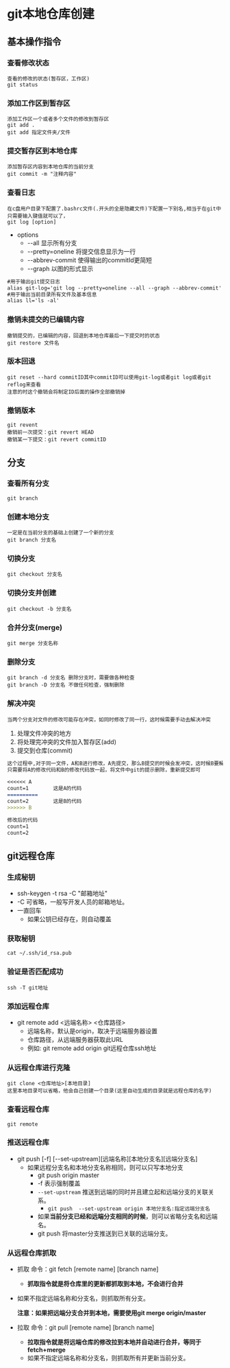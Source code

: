 # git本地仓库创建
## 基本操作指令

### 查看修改状态
    查看的修改的状态(暂存区，工作区)
    git status
### 添加工作区到暂存区
    添加工作区一个或者多个文件的修改到暂存区
    git add .
    git add 指定文件夹/文件
### 提交暂存区到本地仓库
    添加暂存区内容到本地仓库的当前分支
    git commit -m "注释内容"
### 查看日志
    在c盘用户目录下配置了.bashrc文件(.开头的全是隐藏文件)下配置一下别名,相当于在git中只需要输入键值就可以了，
    git log [option]
- options
    - --all  显示所有分支
    - --pretty=oneline 将提交信息显示为一行
    - --abbrev-commit  使得输出的commitId更简短
    - --graph  以图的形式显示
```markdown
#用于输出git提交日志
alias git-log='git log --pretty=oneline --all --graph --abbrev-commit'
#用于输出当前目录所有文件及基本信息
alias ll='ls -al'
```
### 撤销未提交的已编辑内容
    撤销提交的，已编辑的内容，回退到本地仓库最后一下提交时的状态
    git restore 文件名
### 版本回退
    git reset --hard commitID其中commitID可以使用git-log或者git log或者git reflog来查看
    注意的时这个撤销会将制定ID后面的操作全部撤销掉
### 撤销版本
    git revent
    撤销前一次提交：git revert HEAD
    撤销某一下提交：git revert commitID
## 分支
### 查看所有分支
    git branch
### 创建本地分支
    一定是在当前分支的基础上创建了一个新的分支
    git branch 分支名
### 切换分支
    git checkout 分支名
### 切换分支并创建
    git checkout -b 分支名
### 合并分支(merge)
    git merge 分支名称
### 删除分支
    git branch -d 分支名 删除分支时，需要做各种检查
    git branch -D 分支名 不做任何检查，强制删除
### 解决冲突
    当两个分支对文件的修改可能存在冲突，如同时修改了同一行，这时候需要手动去解决冲突
1. 处理文件冲突的地方
2. 将处理完冲突的文件加入暂存区(add)
3. 提交到仓库(commit)
```markdown
这个过程中,对于同一文件，A和B进行修改，A先提交，那么B提交的时候会发冲突，这时候B要解决这个冲突，解决冲突的方法是在B的冲突文件中会有提示，
只需要将A的修改代码和B的修改代码放一起，将文件中git的提示删除，重新提交即可
```
```markdown
<<<<<< A
count=1        这是A的代码
==========
count=2        这是B的代码
>>>>>> B
```
```markdown
修改后的代码
count=1
count=2
```
## git远程仓库
### 生成秘钥
- ssh-keygen -t rsa  -C "邮箱地址"
- -C 可省略，一般写开发人员的邮箱地址。
- 一直回车
  - 如果公钥已经存在，则自动覆盖
  
### 获取秘钥
    cat ~/.ssh/id_rsa.pub
### 验证是否匹配成功
    ssh -T git地址
### 添加远程仓库
- git remote add <远端名称>  <仓库路径>
  - 远端名称，默认是origin，取决于远端服务器设置
  - 仓库路径，从远端服务器获取此URL
  - 例如: git remote add origin  git远程仓库ssh地址
### 从远程仓库进行克隆
    git clone <仓库地址>[本地目录]
    这里本地目录可以省略，他会自己创建一个目录(这里自动生成的目录就是远程仓库的名字)
### 查看远程仓库
    git remote
### 推送远程仓库
- git push [-f] [--set-upstream][远端名称][本地分支名][远端分支名]
  - 如果远程分支名和本地分支名称相同，则可以只写本地分支
      - git push origin master
    - -f  表示强制覆盖
    - `--set-upstream` 推送到远端的同时并且建立起和远端分支的关联关系。
      - `git push  --set-upstream origin 本地分支名:指定远端分支名`
    - 如果**当前分支已经和远端分支相同的时候**，则可以省略分支名和远端名。
    - git push    将master分支推送到已关联的远端分支。
### 从远程仓库抓取
+ 抓取 命令：git fetch [remote name] [branch name]

  + **抓取指令就是将仓库里的更新都抓取到本地，不会进行合并**

+ 如果不指定远端名称和分支名，则抓取所有分支。

  **注意：如果把远端分支合并到本地，需要使用git merge origin/master**

+ 拉取 命令：git pull [remote name] [branch name]

  + **拉取指令就是将远端仓库的修改拉到本地并自动进行合并，等同于fetch+merge**
  + 如果不指定远端名称和分支名，则抓取所有并更新当前分支。